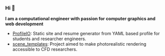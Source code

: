 ### Hi 👋

**I am a computational engineer with passion for computer graphics and web development**

- [ProfileIO](https://github.com/acrlakshman/profileio): Static site and resume generator from YAML based profile for students and researcher engineers.
- [scene_templates](https://github.com/acrlakshman/scene_templates): Project aimed to make photorealistic rendering accessible to CFD researchers.
